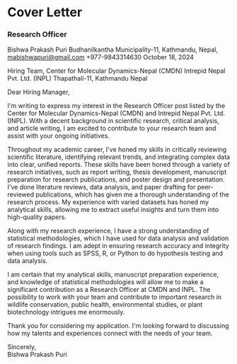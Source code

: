 # Cover Letter
### Research Officer

Bishwa Prakash Puri
Budhanilkantha Municipality-11,
Kathmandu, Nepal,
mabishwapuri@gmail.com
+977-9843314630
October 18, 2024


Hiring Team,
Center for Molecular Dynamics-Nepal (CMDN)
Intrepid Nepal Pvt. Ltd. (INPL)
Thapathali-11, Kathmandu Nepal

Dear Hiring Manager,

I'm writing to express my interest in the Research Officer post listed by the Center for Molecular Dynamics-Nepal (CMDN) and Intrepid Nepal Pvt. Ltd. (INPL). With a decent background in scientific research, critical analysis, and article writing, I am excited to contribute to your research team and assist with your ongoing initiatives.

Throughout my academic career, I've honed my skills in critically reviewing scientific literature, identifying relevant trends, and integrating complex data into clear, unified reports. These skills have been honed through a variety of research initiatives, such as report writing, thesis development, manuscript preparation for research publications, and poster design and presentation. I've done literature reviews, data analysis, and paper drafting for peer-reviewed publications, which has given me a thorough understanding of the research process. My experience with varied datasets has honed my analytical skills, allowing me to extract useful insights and turn them into high-quality papers.

Along with my research experience, I have a strong understanding of statistical methodologies, which I have used for data analysis and validation of research findings. I am adept in ensuring research accuracy and integrity when using tools such as SPSS, R, or Python to do hypothesis testing and data analysis.

I am certain that my analytical skills, manuscript preparation experience, and knowledge of statistical methodologies will allow me to make a significant contribution as a Research Officer at CMDN and INPL. The possibility to work with your team and contribute to important research in wildlife conservation, public health, environmental studies, or plant biotechnology intrigues me enormously.  
  
Thank you for considering my application. I'm looking forward to discussing how my talents and experiences connect with the needs of your team.

Sincerely,  
Bishwa Prakash Puri

